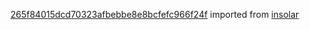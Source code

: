 [265f84015dcd70323afbebbe8e8bcfefc966f24f](https://github.com/insolar/insolar/commit/265f84015dcd70323afbebbe8e8bcfefc966f24f) imported from [insolar](https://github.com/insolar/insolar)
